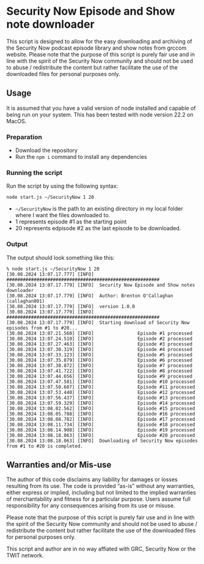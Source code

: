 # Security Now Episode and Show note downloader

This script is designed to allow for the easy downloading and archiving of the Security Now podcast episode library and show notes from grc<dot>com website. Please note that the purpose of this script is purely fair use and in line with the spirit of the Security Now community and should not be used to abuse / redistribute the content but rather facilitate the use of the downloaded files for personal purposes only.

## Usage

It is assumed that you have a valid version of node installed and capable of being run on your system. This has been tested with node version 22.2 on MacOS.

### Preparation
* Download the repository
* Run the `npm i` command to install any dependencies

### Running the script
Run the script by using the following syntax:
```
node start.js ~/SecurityNow 1 20
```

* `~/SecurityNow` is the path to an existing directory in my local folder where I want the files downloaded to.
* 1 represents episode #1 as the starting point
* 20 represents edpisode #2 as the last episode to be downloaded.


### Output

The output should look something like this:

```
% node start.js ~/SecurityNow 1 20                                  
[30.08.2024 13:07.17.777] [INFO]  ########################################################
[30.08.2024 13:07.17.779] [INFO]  Security Now Episode and Show notes downloader
[30.08.2024 13:07.17.779] [INFO]  Author: Brenton O'Callaghan (callaghan001)
[30.08.2024 13:07.17.779] [INFO]  version 1.0.0
[30.08.2024 13:07.17.779] [INFO]  ########################################################
[30.08.2024 13:07.17.779] [INFO]  Starting download of Security Now episodes from #1 to #20...
[30.08.2024 13:07.21.560] [INFO]                Episode #1 processed
[30.08.2024 13:07.24.510] [INFO]                Episode #2 processed
[30.08.2024 13:07.27.463] [INFO]                Episode #3 processed
[30.08.2024 13:07.30.319] [INFO]                Episode #4 processed
[30.08.2024 13:07.33.123] [INFO]                Episode #5 processed
[30.08.2024 13:07.35.879] [INFO]                Episode #6 processed
[30.08.2024 13:07.38.872] [INFO]                Episode #7 processed
[30.08.2024 13:07.41.722] [INFO]                Episode #8 processed
[30.08.2024 13:07.44.656] [INFO]                Episode #9 processed
[30.08.2024 13:07.47.581] [INFO]                Episode #10 processed
[30.08.2024 13:07.50.607] [INFO]                Episode #11 processed
[30.08.2024 13:07.53.440] [INFO]                Episode #12 processed
[30.08.2024 13:07.56.437] [INFO]                Episode #13 processed
[30.08.2024 13:07.59.329] [INFO]                Episode #14 processed
[30.08.2024 13:08.02.562] [INFO]                Episode #15 processed
[30.08.2024 13:08.05.788] [INFO]                Episode #16 processed
[30.08.2024 13:08.08.782] [INFO]                Episode #17 processed
[30.08.2024 13:08.11.734] [INFO]                Episode #18 processed
[30.08.2024 13:08.14.908] [INFO]                Episode #19 processed
[30.08.2024 13:08.18.063] [INFO]                Episode #20 processed
[30.08.2024 13:08.18.063] [INFO]  Downloading of Security Now episodes from #1 to #20 is completed.

```

## Warranties and/or Mis-use
The author of this code disclaims any liability for damages or losses resulting from its use. The code is provided “as-is” without any warranties, either express or implied, including but not limited to the implied warranties of merchantability and fitness for a particular purpose. Users assume full responsibility for any consequences arising from its use or misuse.

Please note that the purpose of this script is purely fair use and in line with the spirit of the Security Now community and should not be used to abuse / redistribute the content but rather facilitate the use of the downloaded files for personal purposes only.

This script and author are in no way affiated with GRC, Security Now or the TWIT network.